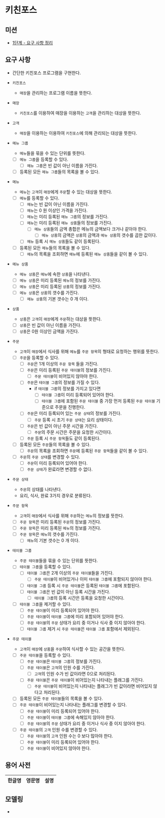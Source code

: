 # 키친포스

## 미션
- [1단계 - 요구 사항 정리](./docs/step1.md) 

## 요구 사항

- 간단한 키친포스 프로그램을 구현한다.

- `키친포스`
    - `매장`을 관리하는 프로그램 이름을 뜻한다.  

- `매장`
    - `키친포스`를 이용하여 매장을 이용하는 `고객`을 관리하는 대상을 뜻한다.

- `고객`
    - `매장`을 이용하는 이용하여 `키친포스`에 의해 관리되는 대상을 뜻한다. 

- `메뉴 그룹`
    - `메뉴`들을 묶을 수 있는 단위를 뜻한다.
    - [ ] `메뉴 그룹`을 등록할 수 있다.
        - [ ] `메뉴 그룹`은 빈 값이 아닌 이름을 가진다.
    - [ ] 등록된 모든 `메뉴 그룹`들의 목록을 볼 수 있다. 
    
- `메뉴`
    - `메뉴`는 `고객`이 `매장`에게 `주문`할 수 있는 대상을 뜻한다.
    - [ ] `메뉴`를 등록할 수 있다.
        - [ ] `메뉴`는 빈 값이 아닌 이름을 가진다.
        - [ ] `메뉴`는 0 원 이상인 가격을 가진다.
        - [ ] `메뉴`는 미리 등록된 `메뉴 그룹`의 정보를 가진다.
        - [ ] `메뉴`는 미리 등록된 `메뉴 상품`들의 정보를 가진다.
            - [ ] `메뉴 상품`들의 금액 총합은 메뉴의 금액보다 크거나 같아야 한다. 
                - [ ] `메뉴 상품`의 금액은 `상품`의 금액과 `메뉴 상품`의 갯수를 곱한 값이다.
        - [ ] `메뉴` 등록 시 `메뉴 상품`들도 같이 등록된다.
    - [ ] 등록된 모든 `메뉴`들의 목록을 볼 수 있다.
        - [ ] `메뉴`의 목록을 조회하면 `메뉴`에 등록된 `메뉴 상품`들을 같이 볼 수 있다.
          
- `메뉴 상품`
    - `메뉴 상품`은 `메뉴`에 속한 `상품`을 나타낸다.
    - [ ] `메뉴 상품`은 미리 등록된 `메뉴`의 정보를 가진다.
    - [ ] `메뉴 상품`은 미리 등록된 `상품`의 정보를 가진다.
    - [ ] `메뉴 상품`은 `상품`의 갯수를 가진다.
        - [ ] `메뉴 상품`의 기본 갯수는 0 개 이다.
    
- `상품`
    - `상품`은 `고객`이 `매장`에게 `주문`하는 대상을 뜻한다.
    - [ ] `상품`은 빈 값이 아닌 이름을 가진다.
    - [ ] `상품`은 0원 이상인 금액을 가진다.
    
- `주문`
    - `고객`이 `매장`에서 식사를 위해 `메뉴`를 `주문 항목`의 형태로 요청하는 행위를 뜻한다.
    - [ ] `주문`을 등록할 수 있다.
        - [ ] `주문`은 1개 이상의 `주문 항목` 들을 가진다.
        - [ ] `주문`은 미리 등록된 `주문 테이블`의 정보를 가진다.
            - [ ] `주문 테이블`이 비어있지 않아야 한다.
        - [ ] `주문`은 `테이블 그룹`의 정보를 가질 수 있다.
            - if `테이블 그룹`의 정보를 가지고 있다면
                - [ ] `테이블 그룹`이 미리 등록되어 있어야 한다.
                - [ ] `테이블 그룹`에 포함된 `주문 테이블` 중 가장 먼저 등록된 `주문 테이블` 기준으로 주문을 진행한다.
        - [ ] `주문`은 미리 등록되어 있는 `주문 상태`의 정보를 가진다.
            - [ ] `주문` 등록 시 초기 `주문 상태`는 요리 상태이다.
        - [ ] `주문`은 빈 값이 아닌 주문 시간을 가진다.
            - [ ] `주문`의 주문 시간은 주문을 요청한 시간이다.
        - [ ] `주문` 등록 시 `주문 항목`들도 같이 등록된다.
    - [ ] 등록된 모든 `주문`들의 목록을 볼 수 있다.
        - [ ] `주문`의 목록을 조회하면 `주문`에 등록된 `주문 항목`들을 같이 볼 수 있다.
    - [ ] `주문`의 `주문 상태`를 변경할 수 있다.
        - [ ] `주문`이 미리 등록되어 있어야 한다.
        - [ ] `주문 상태`가 완료라면 변경할 수 없다.

- `주문 상태`
    - `주문`의 상태를 나타낸다.
    - 요리, 식사, 완료 3가지 경우로 분류된다.

- `주문 항목`
    - `고객`이 `매장`에서 식사를 위해 `주문`하는 `메뉴`의 정보를 뜻한다.
    - [ ] `주문 항목`은 미리 등록된 `주문`의 정보를 가진다.
    - [ ] `주문 항목`은 미리 등록된 `메뉴`의 정보를 가진다.
    - [ ] `주문 항목`은 `메뉴`의 갯수를 가진다.
        - [ ] `메뉴`의 기본 갯수는 0 개 이다.

- `테이블 그룹`
    - `주문 테이블`들을 묶을 수 있는 단위를 뜻한다.
    - [ ] `테이블 그룹`을 등록할 수 있다.
        - [ ] `테이블 그룹`은 2개 이상의 `주문 테이블`들을 가진다.
            - [ ] `주문 테이블`이 비어있거나 이미 `테이블 그룹`에 포함되지 않아야 한다.
        - [ ] `테이블 그룹` 등록 시 `주문 테이블`은 등록된 `테이블 그룹`에 포함된다.
        - [ ] `테이블 그룹`은 빈 값이 아닌 등록 시간을 가진다.
            - [ ] `테이블 그룹`의 등록 시간은 등록을 요청한 시간이다.
    - [ ] `테이블 그룹`을 제거할 수 있다.
        - [ ] `주문 테이블`이 미리 등록되어 있어야 한다.
        - [ ] `주문 테이블`이 `테이블 그룹`에 미리 포함되어 있어야 한다.
        - [ ] `주문 테이블`의 `주문` 상태가 요리 중 이거나 식사 중 이지 않아야 한다.
        - [ ] `테이블 그룹` 제거 시 `주문 테이블`은 `테이블 그룹` 포함에서 제외된다.

- `주문 테이블`
    - `고객`이 `매장`에 `상품`을 `주문`하여 식사할 수 있는 공간을 뜻한다.
    - [ ] `주문 테이블`을 등록할 수 있다.
        - [ ] `주문 테이블`은 `테이블 그룹`의 정보를 가진다.
        - [ ] `주문 테이블`은 `고객`의 인원 수를 가진다.
            - [ ] `고객`의 인원 수가 빈 값이라면 0으로 처리된다.
        - [ ] `주문 테이블`은 `주문 테이블`이 비어있는지 나타내는 플래그를 가진다.
            - [ ] `주문 테이블`이 비어있는지 나타내는 플래그가 빈 값이라면 비어있지 않다고 처리된다.
    - [ ] 등록된 모든 `주문 테이블`들의 목록을 볼 수 있다. 
    - [ ] `주문 테이블`이 비어있는지 나타내는 플래그를 변경할 수 있다.
         - [ ] `주문 테이블`이 미리 등록되어 있어야 한다.
         - [ ] `주문 테이블`이 `테이블 그룹`에 속해있지 않아야 한다.
         - [ ] `주문 테이블`의 `주문` 상태가 요리 중 이거나 식사 중 이지 않아야 한다.
    - [ ] `주문 테이블`의 `고객` 인원 수를 변경할 수 있다.
        - [ ] `주문 테이블`의 `고객` 인원 수는 0 보다 많아야 한다.
        - [ ] `주문 테이블`이 미리 등록되어 있어야 한다.
        - [ ] `주문 테이블`이 비어있지 않아야 한다.

## 용어 사전

| 한글명 | 영문명 | 설명 |
| --- | --- | --- |

## 모델링

- 

